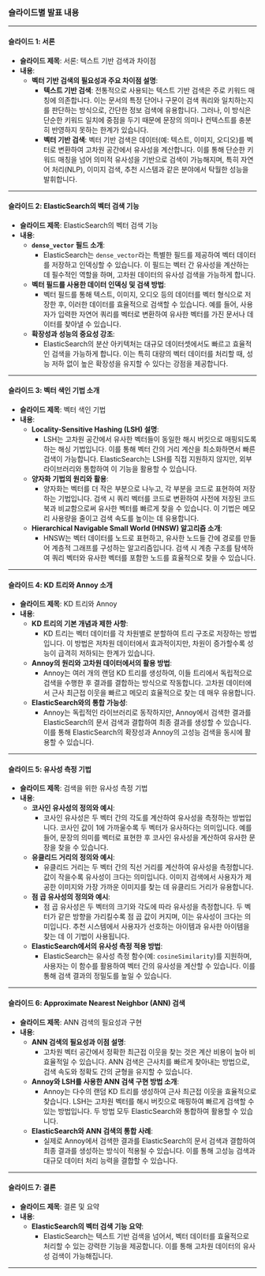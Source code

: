 ### 슬라이드별 발표 내용

---

#### **슬라이드 1: 서론**

- **슬라이드 제목**: 서론: 텍스트 기반 검색과 차이점
- **내용**:
  - **벡터 기반 검색의 필요성과 주요 차이점 설명**:
    - **텍스트 기반 검색**: 전통적으로 사용되는 텍스트 기반 검색은 주로 키워드 매칭에 의존합니다. 이는 문서의 특정 단어나 구문이 검색 쿼리와 일치하는지를 판단하는 방식으로, 간단한 정보 검색에 유용합니다. 그러나, 이 방식은 단순한 키워드 일치에 중점을 두기 때문에 문장의 의미나 컨텍스트를 충분히 반영하지 못하는 한계가 있습니다.
    - **벡터 기반 검색**: 벡터 기반 검색은 데이터(예: 텍스트, 이미지, 오디오)를 벡터로 변환하여 고차원 공간에서 유사성을 계산합니다. 이를 통해 단순한 키워드 매칭을 넘어 의미적 유사성을 기반으로 검색이 가능해지며, 특히 자연어 처리(NLP), 이미지 검색, 추천 시스템과 같은 분야에서 탁월한 성능을 발휘합니다.

---

#### **슬라이드 2: ElasticSearch의 벡터 검색 기능**

- **슬라이드 제목**: ElasticSearch의 벡터 검색 기능
- **내용**:
  - **`dense_vector` 필드 소개**:
    - ElasticSearch는 `dense_vector`라는 특별한 필드를 제공하여 벡터 데이터를 저장하고 인덱싱할 수 있습니다. 이 필드는 벡터 간 유사성을 계산하는 데 필수적인 역할을 하며, 고차원 데이터의 유사성 검색을 가능하게 합니다.
  - **벡터 필드를 사용한 데이터 인덱싱 및 검색 방법**:
    - 벡터 필드를 통해 텍스트, 이미지, 오디오 등의 데이터를 벡터 형식으로 저장한 후, 이러한 데이터를 효율적으로 검색할 수 있습니다. 예를 들어, 사용자가 입력한 자연어 쿼리를 벡터로 변환하여 유사한 벡터를 가진 문서나 데이터를 찾아낼 수 있습니다.
  - **확장성과 성능의 중요성 강조**:
    - ElasticSearch의 분산 아키텍처는 대규모 데이터셋에서도 빠르고 효율적인 검색을 가능하게 합니다. 이는 특히 대량의 벡터 데이터를 처리할 때, 성능 저하 없이 높은 확장성을 유지할 수 있다는 강점을 제공합니다.

---

#### **슬라이드 3: 벡터 색인 기법 소개**

- **슬라이드 제목**: 벡터 색인 기법
- **내용**:
  - **Locality-Sensitive Hashing (LSH) 설명**:
    - LSH는 고차원 공간에서 유사한 벡터들이 동일한 해시 버킷으로 매핑되도록 하는 해싱 기법입니다. 이를 통해 벡터 간의 거리 계산을 최소화하면서 빠른 검색이 가능합니다. ElasticSearch는 LSH를 직접 지원하지 않지만, 외부 라이브러리와 통합하여 이 기능을 활용할 수 있습니다.
  - **양자화 기법의 원리와 활용**:
    - 양자화는 벡터를 더 작은 부분으로 나누고, 각 부분을 코드로 표현하여 저장하는 기법입니다. 검색 시 쿼리 벡터를 코드로 변환하여 사전에 저장된 코드북과 비교함으로써 유사한 벡터를 빠르게 찾을 수 있습니다. 이 기법은 메모리 사용량을 줄이고 검색 속도를 높이는 데 유용합니다.
  - **Hierarchical Navigable Small World (HNSW) 알고리즘 소개**:
    - HNSW는 벡터 데이터를 노드로 표현하고, 유사한 노드들 간에 경로를 만들어 계층적 그래프를 구성하는 알고리즘입니다. 검색 시 계층 구조를 탐색하여 쿼리 벡터와 유사한 벡터를 포함한 노드를 효율적으로 찾을 수 있습니다.

---

#### **슬라이드 4: KD 트리와 Annoy 소개**

- **슬라이드 제목**: KD 트리와 Annoy
- **내용**:
  - **KD 트리의 기본 개념과 제한 사항**:
    - KD 트리는 벡터 데이터를 각 차원별로 분할하여 트리 구조로 저장하는 방법입니다. 이 방법은 저차원 데이터에서 효과적이지만, 차원이 증가할수록 성능이 급격히 저하되는 한계가 있습니다.
  - **Annoy의 원리와 고차원 데이터에서의 활용 방법**:
    - Annoy는 여러 개의 랜덤 KD 트리를 생성하여, 이들 트리에서 독립적으로 검색을 수행한 후 결과를 결합하는 방식으로 작동합니다. 고차원 데이터에서 근사 최근접 이웃을 빠르고 메모리 효율적으로 찾는 데 매우 유용합니다.
  - **ElasticSearch와의 통합 가능성**:
    - Annoy는 독립적인 라이브러리로 동작하지만, Annoy에서 검색한 결과를 ElasticSearch의 문서 검색과 결합하여 최종 결과를 생성할 수 있습니다. 이를 통해 ElasticSearch의 확장성과 Annoy의 고성능 검색을 동시에 활용할 수 있습니다.

---

#### **슬라이드 5: 유사성 측정 기법**

- **슬라이드 제목**: 검색을 위한 유사성 측정 기법
- **내용**:
  - **코사인 유사성의 정의와 예시**:
    - 코사인 유사성은 두 벡터 간의 각도를 계산하여 유사성을 측정하는 방법입니다. 코사인 값이 1에 가까울수록 두 벡터가 유사하다는 의미입니다. 예를 들어, 문장의 의미를 벡터로 표현한 후 코사인 유사성을 계산하여 유사한 문장을 찾을 수 있습니다.
  - **유클리드 거리의 정의와 예시**:
    - 유클리드 거리는 두 벡터 간의 직선 거리를 계산하여 유사성을 측정합니다. 값이 작을수록 유사성이 크다는 의미입니다. 이미지 검색에서 사용자가 제공한 이미지와 가장 가까운 이미지를 찾는 데 유클리드 거리가 유용합니다.
  - **점 곱 유사성의 정의와 예시**:
    - 점 곱 유사성은 두 벡터의 크기와 각도에 따라 유사성을 측정합니다. 두 벡터가 같은 방향을 가리킬수록 점 곱 값이 커지며, 이는 유사성이 크다는 의미입니다. 추천 시스템에서 사용자가 선호하는 아이템과 유사한 아이템을 찾는 데 이 기법이 사용됩니다.
  - **ElasticSearch에서의 유사성 측정 적용 방법**:
    - ElasticSearch는 유사성 측정 함수(예: `cosineSimilarity`)를 지원하며, 사용자는 이 함수를 활용하여 벡터 간의 유사성을 계산할 수 있습니다. 이를 통해 검색 결과의 정밀도를 높일 수 있습니다.

---

#### **슬라이드 6: Approximate Nearest Neighbor (ANN) 검색**

- **슬라이드 제목**: ANN 검색의 필요성과 구현
- **내용**:
  - **ANN 검색의 필요성과 이점 설명**:
    - 고차원 벡터 공간에서 정확한 최근접 이웃을 찾는 것은 계산 비용이 높아 비효율적일 수 있습니다. ANN 검색은 근사치를 빠르게 찾아내는 방법으로, 검색 속도와 정확도 간의 균형을 유지할 수 있습니다.
  - **Annoy와 LSH를 사용한 ANN 검색 구현 방법 소개**:
    - Annoy는 다수의 랜덤 KD 트리를 생성하여 근사 최근접 이웃을 효율적으로 찾습니다. LSH는 고차원 벡터를 해시 버킷으로 매핑하여 빠르게 검색할 수 있는 방법입니다. 두 방법 모두 ElasticSearch와 통합하여 활용할 수 있습니다.
  - **ElasticSearch와 ANN 검색의 통합 사례**:
    - 실제로 Annoy에서 검색한 결과를 ElasticSearch의 문서 검색과 결합하여 최종 결과를 생성하는 방식이 적용될 수 있습니다. 이를 통해 고성능 검색과 대규모 데이터 처리 능력을 결합할 수 있습니다.

---

#### **슬라이드 7: 결론**

- **슬라이드 제목**: 결론 및 요약
- **내용**:
  - **ElasticSearch의 벡터 검색 기능 요약**:
    - ElasticSearch는 텍스트 기반 검색을 넘어서, 벡터 데이터를 효율적으로 처리할 수 있는 강력한 기능을 제공합니다. 이를 통해 고차원 데이터의 유사성 검색이 가능해집니다.

---
